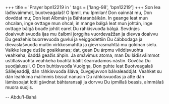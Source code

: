 +++
title = 'Prayer bpn12219 in '
tags = ['lang-98', 'bpn12219']
+++
Son lea láđisváimmot, buotveagalaš! O Ipmil, mu Ipmilan! Don oainnát mu, Don dovddat mu; Don leat Albmán ja Báhtaranbáikán. In geange leat mun ohcalan, inge ovttage mun ohcal; in mange bálgá leat mun johtán, inge ovttage bálgá boađe johtit earet Du ráhkisvuođa bálgá. Sevdnjes doaivvuhisvuođa ijas mu čalbmi jorggiha vuordevažžan ja dievva doaivvu Du geažehis buorrevuođa guvlui ja veiggodettiin Du čábbodaga ja dievaslašvuođa muitin virkkosmahttá ja gievrrasmahttá mu goldnan sielu. Vaikke leage dušše goaikkanas; dat, gean Du árpmu viiddisvuohta veahkeha, šaddá geažis áhpin. Ja smávimus atoma, man Du láđisváimmot ustitlašvuohta veahkeha boahtá báitit šearradamos nástin. Govčča Du suodjalussii, O Don buhtisvuođa Vuoigŋa, Don guhte leat Buotveagalaš Sállejeaddji, dán ráhkisvuođa šláva, čuvgejuvvon bálvaleaddját. Veahket su dán leahkima máilmmis bissut nanusin Du ráhkisvuođas ja atte dán lámissoajat lotti gávdnat báhtaransaji ja dorvvu Du ipmillaš beasis, almmálaš muora suojis.

-- Abdu'l-Bahá
